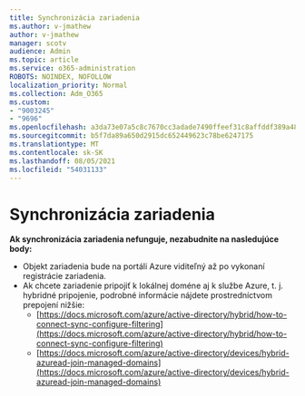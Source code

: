 ```yaml
---
title: Synchronizácia zariadenia
ms.author: v-jmathew
author: v-jmathew
manager: scotv
audience: Admin
ms.topic: article
ms.service: o365-administration
ROBOTS: NOINDEX, NOFOLLOW
localization_priority: Normal
ms.collection: Adm_O365
ms.custom:
- "9003245"
- "9696"
ms.openlocfilehash: a3da73e07a5c8c7670cc3adade7490ffeef31c8affddf389a48a8be11e8b58a2
ms.sourcegitcommit: b5f7da89a650d2915dc652449623c78be6247175
ms.translationtype: MT
ms.contentlocale: sk-SK
ms.lasthandoff: 08/05/2021
ms.locfileid: "54031133"
---
```

# <a name="device-sync"></a>Synchronizácia zariadenia

**Ak synchronizácia zariadenia nefunguje, nezabudnite na nasledujúce body:**

- Objekt zariadenia bude na portáli Azure viditeľný až po vykonaní registrácie zariadenia.
- Ak chcete zariadenie pripojiť k lokálnej doméne aj k službe Azure, t. j. hybridné pripojenie, podrobné informácie nájdete prostredníctvom prepojení nižšie:
  - [https://docs.microsoft.com/azure/active-directory/hybrid/how-to-connect-sync-configure-filtering](https://docs.microsoft.com/azure/active-directory/hybrid/how-to-connect-sync-configure-filtering)
  - [https://docs.microsoft.com/azure/active-directory/devices/hybrid-azuread-join-managed-domains](https://docs.microsoft.com/azure/active-directory/devices/hybrid-azuread-join-managed-domains)
